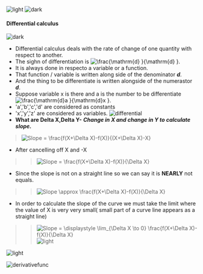 ![light](https://user-images.githubusercontent.com/12748752/132402912-1a2a215e-de2f-4536-b28e-e75197136af9.png)
![dark](https://user-images.githubusercontent.com/12748752/132402918-976c6cc7-cc94-4267-9513-b3937504eb63.png)

#### Differential calculus 
![dark](https://user-images.githubusercontent.com/12748752/132402918-976c6cc7-cc94-4267-9513-b3937504eb63.png)

* Differential calculus deals with the rate of change of one quantity with respect to another.
* The sighn of differentiation is <img src="https://latex.codecogs.com/svg.image?\frac{\mathrm{d}&space;}{\mathrm{d}&space;}" title="\frac{\mathrm{d} }{\mathrm{d} }" />.
* It is always done in respecto a variable or a function.
* That function / variable is written along side of the denominator _**d**_.
* And the thing to be differentiate is written alongside of the numerastor _**d**_.
* Suppose variable x is there and a is the number to be differentiate <img src="https://latex.codecogs.com/svg.image?\frac{\mathrm{d}a&space;}{\mathrm{d}x&space;}" title="\frac{\mathrm{d}a }{\mathrm{d}x }" />.
* 'a','b','c','d' are considered as constants
* 'x','y','z' are considered as variables. 
![differential](https://user-images.githubusercontent.com/12748752/133526752-4ce25bad-9221-4f37-a137-e8e2b4940ed4.png)
* **What are Delta X,Delta Y-** _**Change in X and change in Y to calculate slope.**_
> <img src="https://latex.codecogs.com/svg.image?Slope&space;=&space;\frac{f(X&plus;\Delta&space;X)-f(X)}{(X&plus;\Delta&space;X)-X}" title="Slope = \frac{f(X+\Delta X)-f(X)}{(X+\Delta X)-X}" />
* After cancelling off X and -X 
>> <img src="https://latex.codecogs.com/svg.image?Slope&space;=&space;\frac{f(X&plus;\Delta&space;X)-f(X)}{\Delta&space;X}" title="Slope = \frac{f(X+\Delta X)-f(X)}{\Delta X}" />
* Since the slope is not on a straight line  so we can say it is **NEARLY** not equals.
>> <img src="https://latex.codecogs.com/svg.image?Slope&space;\approx&space;&space;\frac{f(X&plus;\Delta&space;X)-f(X)}{\Delta&space;X}" title="Slope \approx \frac{f(X+\Delta X)-f(X)}{\Delta X}" />
* In order to calculate the slope of the curve we must take the limit where the value of X is very very small( small part of a curve line appears as a straight line)  

>> <img src="https://latex.codecogs.com/svg.image?Slope&space;=&space;\displaystyle&space;\lim_{\Delta&space;X&space;\to&space;0}&space;&space;\frac{f(X&plus;\Delta&space;X)-f(X)}{\Delta&space;X}" title="Slope = \displaystyle \lim_{\Delta X \to 0} \frac{f(X+\Delta X)-f(X)}{\Delta X}" />![light](https://user-images.githubusercontent.com/12748752/132402912-1a2a215e-de2f-4536-b28e-e75197136af9.png)


![light](https://user-images.githubusercontent.com/12748752/132402912-1a2a215e-de2f-4536-b28e-e75197136af9.png)


![derivativefunc](https://user-images.githubusercontent.com/12748752/133530769-5246bdd9-c243-4466-8d9d-3a9a7a9881b4.png)

